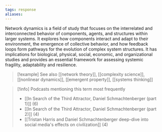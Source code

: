 ```yaml
---
tags: response
aliases:
---
```


Network dynamics is a field of study that focuses on the interrelated and interconnected behavior of components, agents, and structures within larger systems. It explores how components interact and adapt to their environment, the emergence of collective behavior, and how feedback loops form pathways for the evolution of complex system structures. It has implications for biological, physical, social, economic, and organizational studies and provides an essential framework for assessing systemic fragility, adaptability and resilience.

> [!example] See also
> [[network theory]], [[complexity science]], [[nonlinear dynamics]], [[emergent property]], [[systems thinking]]

> [!info] Podcasts mentioning this term most frequently
> * [[In Search of the Third Attractor, Daniel Schmachtenberger (part 1)]] (6)
> * [[In Search of the Third Attractor, Daniel Schmachtenberger (part 2)]] (4)
> * [[Tristan Harris and Daniel Schmachtenberger deep-dive into social media's effects on civilization]] (4)